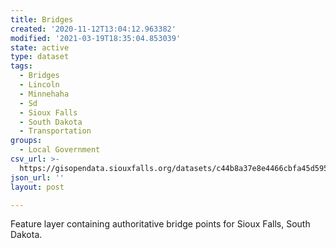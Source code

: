```yaml
---
title: Bridges
created: '2020-11-12T13:04:12.963382'
modified: '2021-03-19T18:35:04.853039'
state: active
type: dataset
tags:
  - Bridges
  - Lincoln
  - Minnehaha
  - Sd
  - Sioux Falls
  - South Dakota
  - Transportation
groups:
  - Local Government
csv_url: >-
  https://gisopendata.siouxfalls.org/datasets/c44b8a37e8e4466cbfa45d595f135bc0_24.csv?outSR=%7B%22latestWkid%22%3A32164%2C%22wkid%22%3A32164%7D
json_url: ''
layout: post

---
```

<div>Feature layer containing authoritative bridge points for Sioux Falls, South Dakota.</div><div><br /></div>
